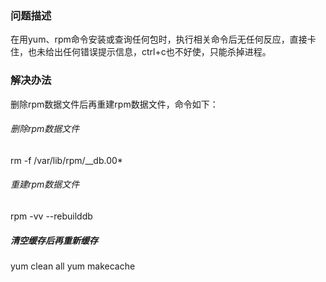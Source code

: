 ### 问题描述
在用yum、rpm命令安装或查询任何包时，执行相关命令后无任何反应，直接卡住，也未给出任何错误提示信息，ctrl+c也不好使，只能杀掉进程。

### 解决办法
删除rpm数据文件后再重建rpm数据文件，命令如下：

###### 删除rpm数据文件 
rm -f /var/lib/rpm/__db.00*
###### 重建rpm数据文件 
rpm -vv --rebuilddb
##### 清空缓存后再重新缓存
yum clean all 
yum makecache
